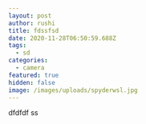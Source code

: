 ```yaml
---
layout: post
author: rushi
title: fdssfsd
date: 2020-11-28T06:50:59.688Z
tags:
  - sd
categories:
  - camera
featured: true
hidden: false
image: /images/uploads/spyderwsl.jpg
---
```

dfdfdf ss